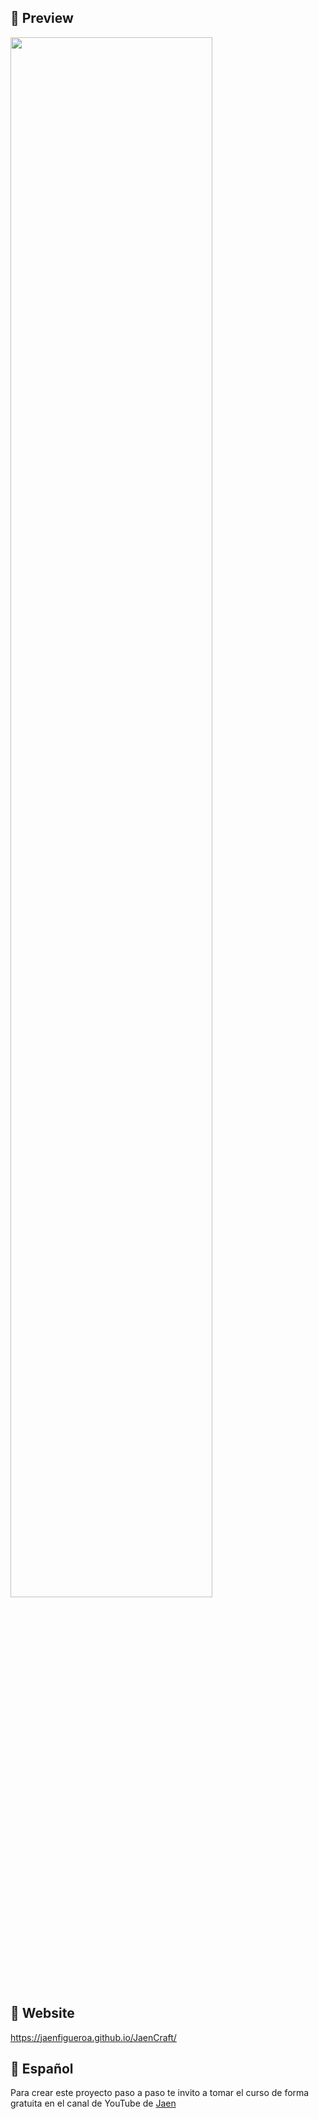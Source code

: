 ## 📌 Preview

<div >
  <img src="./assets/preview.gif" align="center" style="width: 80%" />
</div>

## 📌 Website

https://jaenfigueroa.github.io/JaenCraft/

## 📌 Español
Para crear este proyecto paso a paso te invito a tomar el curso de forma gratuita en el canal de YouTube de [Jaen](https://www.youtube.com/@JaenDeveloper)

